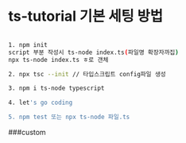# ts-tutorial 기본 세팅 방법

```bash

1. npm init
script 부분 작성시 ts-node index.ts(파일명 확장자까집)
npx ts-node index.ts ㅎ로 갠체

2. npx tsc --init // 타입스크립트 config파일 생성

3. npm i ts-node typescript

4. let's go coding

5. npm test 또는 npx ts-node 파일.ts

```

###custom
